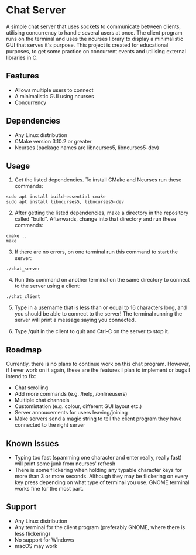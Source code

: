 # Chat Server

A simple chat server that uses sockets to communicate between clients, utilising concurrency
to handle several users at once. The client program runs on the terminal and uses the ncurses library
to display a minimalistic GUI that serves it's purpose. This project is created for educational purposes,
to get some practice on concurrent events and utilising external libraries in C.

## Features

* Allows multiple users to connect
* A minimalistic GUI using ncurses
* Concurrency

## Dependencies

* Any Linux distribution
* CMake version 3.10.2 or greater
* Ncurses (package names are libncurses5, libncurses5-dev)

## Usage

1. Get the listed dependencies. To install CMake and Ncurses run these commands:
```
sudo apt install build-essential cmake
sudo apt install libncurses5, libncurses5-dev
```
2. After getting the listed dependencies, make a directory in the repository called "build". Afterwards,
change into that directory and run these commands:
```
cmake ..
make
```
3. If there are no errors, on one terminal run this command to start the server:
```
./chat_server
```
4. Run this command on another terminal on the same directory to connect to the server using a client:
```
./chat_client
```
5. Type in a username that is less than or equal to 16 characters long, and you should be able to
connect to the server! The terminal running the server will print a message saying you connected.

6. Type /quit in the client to quit and Ctrl-C on the server to stop it.

## Roadmap

Currently, there is no plans to continue work on this chat program. However, if I ever work on it again,
these are the features I plan to implement or bugs I intend to fix:

* Chat scrolling
* Add more commands (e.g. /help, /onlineusers)
* Multiple chat channels
* Customistation (e.g. colour, different GUI layout etc.)
* Server annoucements for users leaving/joining
* Make servers send a magic string to tell the client program they have connected to the right server

## Known Issues

* Typing too fast (spamming one character and enter really, really fast) will print some junk from ncurses' refresh
* There is some flickering when holding any typable character keys for more than 3 or more seconds.
Although they may be flickering on every key press depending on what type of terminal you use. GNOME terminal works fine for the most part.

## Support

* Any Linux distribution
* Any terminal for the client program (preferably GNOME, where there is less flickering)
* No support for Windows
* macOS may work
